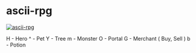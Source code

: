 # ascii-rpg
[![ascii-rpg](https://img.youtube.com/vi/BneWp7Pl6lE/0.jpg)](https://www.youtube.com/watch?v=BneWp7Pl6lE)

H - Hero
^ - Pet
Y - Tree
m - Monster
O - Portal
G - Merchant ( Buy, Sell )
b - Potion
